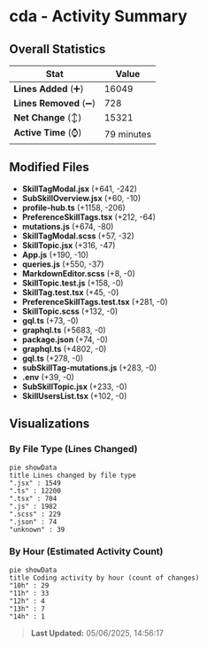 # cda - Activity Summary 

## Overall Statistics

| Stat                   | Value                                                             |
| ---------------------- | ----------------------------------------------------------------- |
| **Lines Added** (➕)   | 16049                                          |
| **Lines Removed** (➖) | 728                                        |
| **Net Change** (↕)    | 15321                |
| **Active Time** (⌚)   | 79 minutes |


## Modified Files
- **SkillTagModal.jsx** (+641, -242)
- **SubSkillOverview.jsx** (+60, -10)
- **profile-hub.ts** (+1158, -206)
- **PreferenceSkillTags.tsx** (+212, -64)
- **mutations.js** (+674, -80)
- **SkillTagModal.scss** (+57, -32)
- **SkillTopic.jsx** (+316, -47)
- **App.js** (+190, -10)
- **queries.js** (+550, -37)
- **MarkdownEditor.scss** (+8, -0)
- **SkillTopic.test.js** (+158, -0)
- **SkillTag.test.tsx** (+45, -0)
- **PreferenceSkillTags.test.tsx** (+281, -0)
- **SkillTopic.scss** (+132, -0)
- **gql.ts** (+73, -0)
- **graphql.ts** (+5683, -0)
- **package.json** (+74, -0)
- **graphql.ts** (+4802, -0)
- **gql.ts** (+278, -0)
- **subSkillTag-mutations.js** (+283, -0)
- **.env** (+39, -0)
- **SubSkillTopic.jsx** (+233, -0)
- **SkillUsersList.tsx** (+102, -0)

## Visualizations

### By File Type (Lines Changed)

```mermaid
pie showData
title Lines changed by file type
".jsx" : 1549
".ts" : 12200
".tsx" : 704
".js" : 1982
".scss" : 229
".json" : 74
"unknown" : 39
```

### By Hour (Estimated Activity Count)

```mermaid
pie showData
title Coding activity by hour (count of changes)
"10h" : 29
"11h" : 33
"12h" : 4
"13h" : 7
"14h" : 1
```


> **Last Updated:** 05/06/2025, 14:56:17